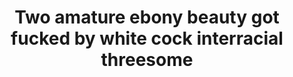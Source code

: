 ---
layout: post
title: Two amature ebony beauty got fucked by white cock interracial threesome
duration: '06:00'
view: 328
rate: 2
video: 'https://flashservice.xvideos.com/embedframe/11053709'
priority: 0.9
changefreq: daily
---